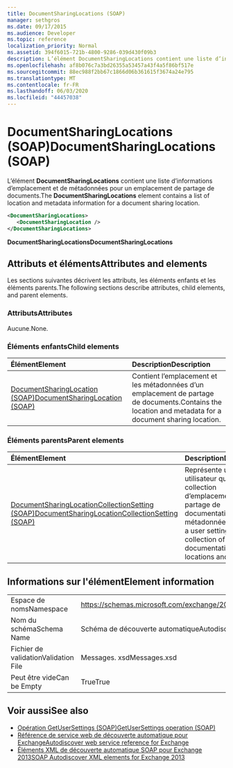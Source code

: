 ```yaml
---
title: DocumentSharingLocations (SOAP)
manager: sethgros
ms.date: 09/17/2015
ms.audience: Developer
ms.topic: reference
localization_priority: Normal
ms.assetid: 394f6015-721b-4800-9286-039d430f09b3
description: L’élément DocumentSharingLocations contient une liste d’informations d’emplacement et de métadonnées pour un emplacement de partage de documents.
ms.openlocfilehash: af8b076c7a3bd26355a53457a43f4a5f86bf517e
ms.sourcegitcommit: 88ec988f2bb67c1866d06b361615f3674a24e795
ms.translationtype: MT
ms.contentlocale: fr-FR
ms.lasthandoff: 06/03/2020
ms.locfileid: "44457038"
---
```

# <a name="documentsharinglocations-soap"></a><span data-ttu-id="04f6a-103">DocumentSharingLocations (SOAP)</span><span class="sxs-lookup"><span data-stu-id="04f6a-103">DocumentSharingLocations (SOAP)</span></span>

<span data-ttu-id="04f6a-104">L’élément **DocumentSharingLocations** contient une liste d’informations d’emplacement et de métadonnées pour un emplacement de partage de documents.</span><span class="sxs-lookup"><span data-stu-id="04f6a-104">The **DocumentSharingLocations** element contains a list of location and metadata information for a document sharing location.</span></span> 
  
```XML
<DocumentSharingLocations>
   <DocumentSharingLocation />
</DocumentSharingLocations>
```

 <span data-ttu-id="04f6a-105">**DocumentSharingLocations**</span><span class="sxs-lookup"><span data-stu-id="04f6a-105">**DocumentSharingLocations**</span></span>
## <a name="attributes-and-elements"></a><span data-ttu-id="04f6a-106">Attributs et éléments</span><span class="sxs-lookup"><span data-stu-id="04f6a-106">Attributes and elements</span></span>

<span data-ttu-id="04f6a-107">Les sections suivantes décrivent les attributs, les éléments enfants et les éléments parents.</span><span class="sxs-lookup"><span data-stu-id="04f6a-107">The following sections describe attributes, child elements, and parent elements.</span></span>
  
### <a name="attributes"></a><span data-ttu-id="04f6a-108">Attributs</span><span class="sxs-lookup"><span data-stu-id="04f6a-108">Attributes</span></span>

<span data-ttu-id="04f6a-109">Aucune.</span><span class="sxs-lookup"><span data-stu-id="04f6a-109">None.</span></span>
  
### <a name="child-elements"></a><span data-ttu-id="04f6a-110">Éléments enfants</span><span class="sxs-lookup"><span data-stu-id="04f6a-110">Child elements</span></span>

|<span data-ttu-id="04f6a-111">**Élément**</span><span class="sxs-lookup"><span data-stu-id="04f6a-111">**Element**</span></span>|<span data-ttu-id="04f6a-112">**Description**</span><span class="sxs-lookup"><span data-stu-id="04f6a-112">**Description**</span></span>|
|:-----|:-----|
|[<span data-ttu-id="04f6a-113">DocumentSharingLocation (SOAP)</span><span class="sxs-lookup"><span data-stu-id="04f6a-113">DocumentSharingLocation (SOAP)</span></span>](documentsharinglocation-soap.md) <br/> |<span data-ttu-id="04f6a-114">Contient l’emplacement et les métadonnées d’un emplacement de partage de documents.</span><span class="sxs-lookup"><span data-stu-id="04f6a-114">Contains the location and metadata for a document sharing location.</span></span>  <br/> |
   
### <a name="parent-elements"></a><span data-ttu-id="04f6a-115">Éléments parents</span><span class="sxs-lookup"><span data-stu-id="04f6a-115">Parent elements</span></span>

|<span data-ttu-id="04f6a-116">**Élément**</span><span class="sxs-lookup"><span data-stu-id="04f6a-116">**Element**</span></span>|<span data-ttu-id="04f6a-117">**Description**</span><span class="sxs-lookup"><span data-stu-id="04f6a-117">**Description**</span></span>|
|:-----|:-----|
|[<span data-ttu-id="04f6a-118">DocumentSharingLocationCollectionSetting (SOAP)</span><span class="sxs-lookup"><span data-stu-id="04f6a-118">DocumentSharingLocationCollectionSetting (SOAP)</span></span>](documentsharinglocationcollectionsetting-soap.md) <br/> |<span data-ttu-id="04f6a-119">Représente un paramètre utilisateur qui est une collection d’emplacements de partage de documentation et de métadonnées.</span><span class="sxs-lookup"><span data-stu-id="04f6a-119">Represents a user setting that is a collection of documentation sharing locations and metadata.</span></span>  <br/> |
   
## <a name="element-information"></a><span data-ttu-id="04f6a-120">Informations sur l'élément</span><span class="sxs-lookup"><span data-stu-id="04f6a-120">Element information</span></span>

|||
|:-----|:-----|
|<span data-ttu-id="04f6a-121">Espace de noms</span><span class="sxs-lookup"><span data-stu-id="04f6a-121">Namespace</span></span>  <br/> |https://schemas.microsoft.com/exchange/2010/Autodiscover  <br/> |
|<span data-ttu-id="04f6a-122">Nom du schéma</span><span class="sxs-lookup"><span data-stu-id="04f6a-122">Schema Name</span></span>  <br/> |<span data-ttu-id="04f6a-123">Schéma de découverte automatique</span><span class="sxs-lookup"><span data-stu-id="04f6a-123">Autodiscover schema</span></span>  <br/> |
|<span data-ttu-id="04f6a-124">Fichier de validation</span><span class="sxs-lookup"><span data-stu-id="04f6a-124">Validation File</span></span>  <br/> |<span data-ttu-id="04f6a-125">Messages. xsd</span><span class="sxs-lookup"><span data-stu-id="04f6a-125">Messages.xsd</span></span>  <br/> |
|<span data-ttu-id="04f6a-126">Peut être vide</span><span class="sxs-lookup"><span data-stu-id="04f6a-126">Can be Empty</span></span>  <br/> |<span data-ttu-id="04f6a-127">True</span><span class="sxs-lookup"><span data-stu-id="04f6a-127">True</span></span>  <br/> |
   
## <a name="see-also"></a><span data-ttu-id="04f6a-128">Voir aussi</span><span class="sxs-lookup"><span data-stu-id="04f6a-128">See also</span></span>

- [<span data-ttu-id="04f6a-129">Opération GetUserSettings (SOAP)</span><span class="sxs-lookup"><span data-stu-id="04f6a-129">GetUserSettings operation (SOAP)</span></span>](getusersettings-operation-soap.md)
- [<span data-ttu-id="04f6a-130">Référence de service web de découverte automatique pour Exchange</span><span class="sxs-lookup"><span data-stu-id="04f6a-130">Autodiscover web service reference for Exchange</span></span>](autodiscover-web-service-reference-for-exchange.md)
- [<span data-ttu-id="04f6a-131">Éléments XML de découverte automatique SOAP pour Exchange 2013</span><span class="sxs-lookup"><span data-stu-id="04f6a-131">SOAP Autodiscover XML elements for Exchange 2013</span></span>](soap-autodiscover-xml-elements-for-exchange-2013.md)

